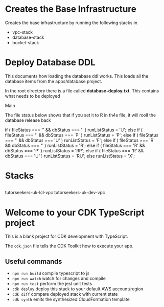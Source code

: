 # Creates the Base Infrastructure

Creates the base infrastructure by running the following stacks in.

- vpc-stack
- database-stack
- bucket-stack

##

# Deploy Database DDL

This documents how loading the database ddl works. This loads all the database items from the apps/database project.

In the root directory there is a file called **database-deploy.txt**. This contains what needs to be deployed

Main

The file status below shows that if you set it to R in th4e file, it will rooll the database release back

if ( fileStatus === '' && dbStatus === '' ) runListStatus = 'U';
else if ( fileStatus === '' && dbStatus === 'P' ) runListStatus = 'P';
else if ( fileStatus === '' && dbStatus === 'U' ) runListStatus = 'F';
else if ( fileStatus === 'R' && dbStatus === '' ) runListStatus = 'R';
else if ( fileStatus === 'R' && dbStatus === 'P' ) runListStatus = 'RP';
else if ( fileStatus === 'R' && dbStatus === 'U' ) runListStatus = 'RU';
else runListStatus = 'X';

# Stacks

##

tutorseekers-uk-lcl-vpc
tutorseekers-uk-dev-vpc

#

#

#

#

#

#

#

#

#

#

#

#

#

#

#

#

#

#

# Welcome to your CDK TypeScript project

This is a blank project for CDK development with TypeScript.

The `cdk.json` file tells the CDK Toolkit how to execute your app.

## Useful commands

- `npm run build` compile typescript to js
- `npm run watch` watch for changes and compile
- `npm run test` perform the jest unit tests
- `cdk deploy` deploy this stack to your default AWS account/region
- `cdk diff` compare deployed stack with current state
- `cdk synth` emits the synthesized CloudFormation template
